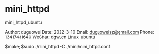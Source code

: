 # mini_httpd
mini_httpd_ubuntu

Author: duguowei
Date: 2022-3-10
Email: duguoweisz@gmail.com
Phone: 13417431640
WeChat: dgw_cn
Linux: ubuntu


$make;
$sudo ./mini_httpd -C ./mini/mini_httpd.conf
